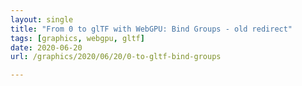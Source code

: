 ```yaml
---
layout: single
title: "From 0 to glTF with WebGPU: Bind Groups - old redirect"
tags: [graphics, webgpu, gltf]
date: 2020-06-20
url: /graphics/2020/06/20/0-to-gltf-bind-groups

---
```


<script>
window.location.replace('{{< ref "/blog/2023-04-11-0-to-gltf-bind-groups.md" >}}');
</script>
